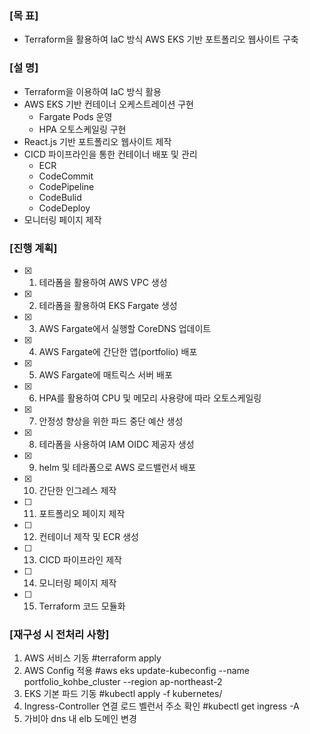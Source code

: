 ### [목 표]

- Terraform을 활용하여 IaC 방식 AWS EKS 기반 포트폴리오 웹사이트 구축

### [설 명]

- Terraform을 이용하여 IaC 방식 활용
- AWS EKS 기반 컨테이너 오케스트레이션 구현
    - Fargate Pods 운영
    - HPA 오토스케일링 구현
- React.js 기반 포트폴리오 웹사이트 제작
- CICD 파이프라인을 통한 컨테이너 배포 및 관리
    - ECR
    - CodeCommit
    - CodePipeline
    - CodeBulid
    - CodeDeploy
- 모니터링 페이지 제작

### [진행 계획]

- [X] 1. 테라폼을 활용하여 AWS VPC 생성
- [X] 2. 테라폼을 활용하여 EKS Fargate 생성
- [X] 3. AWS Fargate에서 실행할 CoreDNS 업데이트
- [X] 4. AWS Fargate에 간단한 앱(portfolio) 배포
- [X] 5. AWS Fargate에 매트릭스 서버 배포
- [X] 6. HPA를 활용하여 CPU 및 메모리 사용량에 따라 오토스케일링
- [X] 7. 안정성 향상을 위한 파드 중단 예산 생성
- [X] 8. 테라폼을 사용하여 IAM OIDC 제공자 생성
- [X] 9. helm 및 테라폼으로 AWS 로드밸런서 배포
- [X] 10. 간단한 인그레스 제작
- [ ] 11. 포트폴리오 페이지 제작
- [ ] 12. 컨테이너 제작 및 ECR 생성
- [ ] 13. CICD 파이프라인 제작
- [ ] 14. 모니터링 페이지 제작
- [ ] 15. Terraform 코드 모듈화


### [재구성 시 전처리 사항]

1. AWS 서비스 기동
    #terraform apply
2. AWS Config 적용
    #aws eks update-kubeconfig --name portfolio_kohbe_cluster --region ap-northeast-2
3. EKS 기본 파드 기동
    #kubectl apply -f kubernetes/
4. Ingress-Controller 연결 로드 벨런서 주소 확인
    #kubectl get ingress -A
5. 가비아 dns 내 elb 도메인 변경